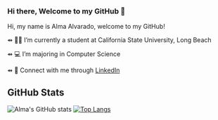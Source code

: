 ### Hi there, Welcome to my GitHub 👋

Hi, my name is Alma Alvarado, welcome to my GitHub!

⇴ 👩🏽‍ I’m currently a student at California State University, Long Beach

⇴ 💻 I’m majoring in Computer Science 

⇴ 🔗 Connect with me through [LinkedIn](https://www.linkedin.com/in/almaalvarado011/)


## GitHub Stats
![Alma's GitHub stats](https://github-readme-stats.vercel.app/api?username=almaavocado&show_icons=true&theme=tokyonight)
[![Top Langs](https://github-readme-stats.vercel.app/api/top-langs/?username=almaavocado&layout=compact)](https://github.com/almaavocado/github-readme-stats)

<!--
**almaavocado/almaavocado** is a ✨ _special_ ✨ repository because its `README.md` (this file) appears on your GitHub profile.
